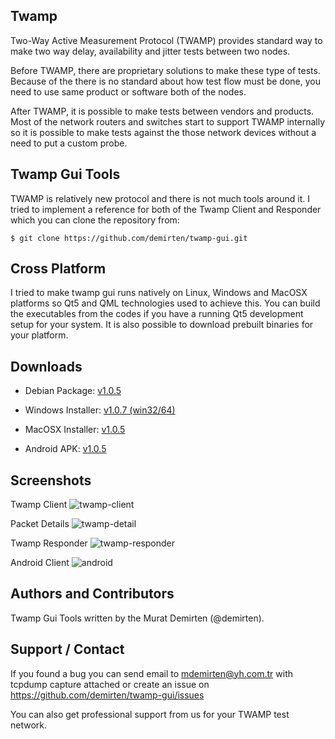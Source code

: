 ## Twamp
Two-Way Active Measurement Protocol (TWAMP) provides standard way to make two way delay, availability and jitter tests between two nodes.

Before TWAMP, there are proprietary solutions to make these type of tests. Because of the there is no standard about how test flow must be done, you need to use same product or software both of the nodes.

After TWAMP, it is possible to make tests between vendors and products. Most of the network routers and switches start to support TWAMP internally so it is possible to make tests against the those network devices without a need to put a custom probe.

## Twamp Gui Tools
TWAMP is relatively new protocol and there is not much tools around it. I tried to implement a reference for both of the Twamp Client and Responder which you can clone the repository from:

```
$ git clone https://github.com/demirten/twamp-gui.git
```

## Cross Platform
I tried to make twamp gui runs natively on Linux, Windows and MacOSX platforms so Qt5 and QML technologies used to achieve this. You can build the executables from the codes if you have a running Qt5 development setup for your system. It is also possible to download prebuilt binaries for your platform.

## Downloads
* Debian Package:
[v1.0.5](https://github.com/demirten/twamp-gui/releases/download/v1.0.5/twamp-gui_1.0.5-1_amd64.deb)

* Windows Installer:
[v1.0.7 (win32/64)](https://github.com/demirten/twamp-gui/releases/download/v1.0.7/TwampGuiInstaller-1.0.7.exe)

* MacOSX Installer:
[v1.0.5](https://github.com/demirten/twamp-gui/releases/download/v1.0.5/Twamp-1.0.5-Installer.dmg)

* Android APK:
[v1.0.5](https://github.com/demirten/twamp-gui/releases/download/v1.0.5/twamp-gui-1.0.5.apk)

## Screenshots
Twamp Client
![twamp-client](https://cloud.githubusercontent.com/assets/43532/7880410/c5da98e2-0601-11e5-9a46-ec7392442c3a.png)

Packet Details
![twamp-detail](https://cloud.githubusercontent.com/assets/43532/7880411/c5de8a4c-0601-11e5-8e25-44d36dc5d1da.png)

Twamp Responder
![twamp-responder](https://cloud.githubusercontent.com/assets/43532/7767624/bf388ede-007c-11e5-9304-38d56c6d6693.png)

Android Client
![android](https://cloud.githubusercontent.com/assets/43532/7848319/5ed1dcfc-04d3-11e5-9158-e1882d752413.png)

## Authors and Contributors
Twamp Gui Tools written by the Murat Demirten (@demirten).

## Support / Contact
If you found a bug you can send email to mdemirten@yh.com.tr with tcpdump capture attached or create an issue on https://github.com/demirten/twamp-gui/issues

You can also get professional support from us for your TWAMP test network.

